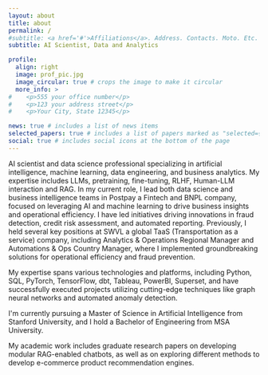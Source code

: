 ```yaml
---
layout: about
title: about
permalink: /
#subtitle: <a href='#'>Affiliations</a>. Address. Contacts. Moto. Etc.
subtitle: AI Scientist, Data and Analytics

profile:
  align: right
  image: prof_pic.jpg
  image_circular: true # crops the image to make it circular
  more_info: >
#    <p>555 your office number</p>
#    <p>123 your address street</p>
#    <p>Your City, State 12345</p>

news: true # includes a list of news items
selected_papers: true # includes a list of papers marked as "selected={true}"
social: true # includes social icons at the bottom of the page
---
```


[//]: # (Write your biography here. Tell the world about yourself. Link to your favorite [subreddit]&#40;http://reddit.com&#41;. You can put a picture in, too. The code is already in, just name your picture `prof_pic.jpg` and put it in the `img/` folder.)

[//]: # (Put your address / P.O. box / other info right below your picture. You can also disable any of these elements by editing `profile` property of the YAML header of your `_pages/about.md`. Edit `_bibliography/papers.bib` and Jekyll will render your [publications page]&#40;/al-folio/publications/&#41; automatically.)

[//]: # (Link to your social media connections, too. This theme is set up to use [Font Awesome icons]&#40;https://fontawesome.com/&#41; and [Academicons]&#40;https://jpswalsh.github.io/academicons/&#41;, like the ones below. Add your Facebook, Twitter, LinkedIn, Google Scholar, or just disable all of them.)

AI scientist and data science professional specializing in artificial intelligence, machine learning, data engineering, and business analytics. 
My expertise includes LLMs, pretraining, fine-tuning, RLHF, Human-LLM interaction and RAG. 
In my current role, I lead both data science and business intelligence teams in Postpay a Fintech and BNPL company, focused on leveraging AI and machine learning to drive business insights and operational efficiency. 
I have led initiatives driving innovations in fraud detection, credit risk assessment, and automated reporting. 
Previously, I held several key positions at SWVL a global TaaS (Transportation as a service) company, including Analytics & Operations Regional Manager and Automations & Ops Country Manager, where I implemented groundbreaking solutions for operational efficiency and fraud prevention. 

My expertise spans various technologies and platforms, including Python, SQL, PyTorch, TensorFlow, dbt, Tableau, PowerBI, Superset, and have successfully executed projects utilizing cutting-edge techniques like graph neural networks and automated anomaly detection.

I'm currently pursuing a Master of Science in Artificial Intelligence from Stanford University, and I hold a Bachelor of Engineering from MSA University.

My academic work includes graduate research papers on developing modular RAG-enabled chatbots, as well as on exploring different methods to develop e-commerce product recommendation engines.